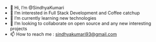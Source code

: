 - 👋 Hi, I’m @SindhyaKumari
- 👀 I’m interested in Full Stack Development and Coffee catchup
- 🌱 I’m currently learning new technologies
- 💞️ I’m looking to collaborate on open source and any new interesting projects
- 📫 How to reach me : sindhyakumari93@gmail.com

<!---
SindhyaKumari/SindhyaKumari is a ✨ special ✨ repository because its `README.md` (this file) appears on your GitHub profile.
You can click the Preview link to take a look at your changes.
--->

